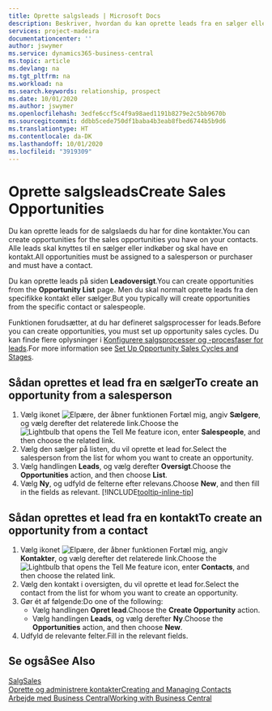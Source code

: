 ```yaml
---
title: Oprette salgsleads | Microsoft Docs
description: Beskriver, hvordan du kan oprette leads fra en sælger eller kontakt i Business Central.
services: project-madeira
documentationcenter: ''
author: jswymer
ms.service: dynamics365-business-central
ms.topic: article
ms.devlang: na
ms.tgt_pltfrm: na
ms.workload: na
ms.search.keywords: relationship, prospect
ms.date: 10/01/2020
ms.author: jswymer
ms.openlocfilehash: 3edfe6ccf5c4f9a98aed1191b8279e2c5bb9670b
ms.sourcegitcommit: ddbb5cede750df1baba4b3eab8fbed6744b5b9d6
ms.translationtype: HT
ms.contentlocale: da-DK
ms.lasthandoff: 10/01/2020
ms.locfileid: "3919309"
---
```

# <a name="create-sales-opportunities"></a><span data-ttu-id="84cae-103">Oprette salgsleads</span><span class="sxs-lookup"><span data-stu-id="84cae-103">Create Sales Opportunities</span></span>
<span data-ttu-id="84cae-104">Du kan oprette leads for de salgslaeds du har for dine kontakter.</span><span class="sxs-lookup"><span data-stu-id="84cae-104">You can create opportunities for the sales opportunities you have on your contacts.</span></span> <span data-ttu-id="84cae-105">Alle leads skal knyttes til en sælger eller indkøber og skal have en kontakt.</span><span class="sxs-lookup"><span data-stu-id="84cae-105">All opportunities must be assigned to a salesperson or purchaser and must have a contact.</span></span>

<span data-ttu-id="84cae-106">Du kan oprette leads på siden **Leadoversigt**.</span><span class="sxs-lookup"><span data-stu-id="84cae-106">You can create opportunities from the **Opportunity List** page.</span></span> <span data-ttu-id="84cae-107">Men du skal normalt oprette leads fra den specifikke kontakt eller sælger.</span><span class="sxs-lookup"><span data-stu-id="84cae-107">But you typically will create opportunities from the specific contact or salespeople.</span></span>

<span data-ttu-id="84cae-108">Funktionen forudsætter, at du har defineret salgsprocesser for leads.</span><span class="sxs-lookup"><span data-stu-id="84cae-108">Before you can create opportunities, you must set up opportunity sales cycles.</span></span> <span data-ttu-id="84cae-109">Du kan finde flere oplysninger i [Konfigurere salgsprocesser og -procesfaser for leads](marketing-how-setup-opportunity-sales-cycles-stages.md).</span><span class="sxs-lookup"><span data-stu-id="84cae-109">For more information see [Set Up Opportunity Sales Cycles and Stages](marketing-how-setup-opportunity-sales-cycles-stages.md).</span></span>

## <a name="to-create-an-opportunity-from-a-salesperson"></a><span data-ttu-id="84cae-110">Sådan oprettes et lead fra en sælger</span><span class="sxs-lookup"><span data-stu-id="84cae-110">To create an opportunity from a salesperson</span></span>
1. <span data-ttu-id="84cae-111">Vælg ikonet ![Elpære, der åbner funktionen Fortæl mig](media/ui-search/search_small.png "Fortæl mig, hvad du vil foretage dig"), angiv **Sælgere**, og vælg derefter det relaterede link.</span><span class="sxs-lookup"><span data-stu-id="84cae-111">Choose the ![Lightbulb that opens the Tell Me feature](media/ui-search/search_small.png "Tell me what you want to do") icon, enter **Salespeople**, and then choose the related link.</span></span>
2. <span data-ttu-id="84cae-112">Vælg den sælger på listen, du vil oprette et lead for.</span><span class="sxs-lookup"><span data-stu-id="84cae-112">Select the salesperson from the list for whom you want to create an opportunity.</span></span>
3. <span data-ttu-id="84cae-113">Vælg handlingen **Leads**, og vælg derefter **Oversigt**.</span><span class="sxs-lookup"><span data-stu-id="84cae-113">Choose the **Opportunities** action, and then choose **List**.</span></span>
4. <span data-ttu-id="84cae-114">Vælg **Ny**, og udfyld de felterne efter relevans.</span><span class="sxs-lookup"><span data-stu-id="84cae-114">Choose **New**, and then fill in the fields as relevant.</span></span> [!INCLUDE[tooltip-inline-tip](includes/tooltip-inline-tip_md.md)]  



## <a name="to-create-an-opportunity-from-a-contact"></a><span data-ttu-id="84cae-115">Sådan oprettes et lead fra en kontakt</span><span class="sxs-lookup"><span data-stu-id="84cae-115">To create an opportunity from a contact</span></span>
1. <span data-ttu-id="84cae-116">Vælg ikonet ![Elpære, der åbner funktionen Fortæl mig](media/ui-search/search_small.png "Fortæl mig, hvad du vil foretage dig"), angiv **Kontakter**, og vælg derefter det relaterede link.</span><span class="sxs-lookup"><span data-stu-id="84cae-116">Choose the ![Lightbulb that opens the Tell Me feature](media/ui-search/search_small.png "Tell me what you want to do") icon, enter **Contacts**, and then choose the related link.</span></span>
2. <span data-ttu-id="84cae-117">Vælg den kontakt i oversigten, du vil oprette et lead for.</span><span class="sxs-lookup"><span data-stu-id="84cae-117">Select the contact from the list for whom you want to create an opportunity.</span></span>
3. <span data-ttu-id="84cae-118">Gør ét af følgende:</span><span class="sxs-lookup"><span data-stu-id="84cae-118">Do one of the following:</span></span>
   * <span data-ttu-id="84cae-119">Vælg handlingen **Opret lead**.</span><span class="sxs-lookup"><span data-stu-id="84cae-119">Choose the **Create Opportunity** action.</span></span>
   * <span data-ttu-id="84cae-120">Vælg handlingen **Leads**, og vælg derefter **Ny**.</span><span class="sxs-lookup"><span data-stu-id="84cae-120">Choose the  **Opportunities** action, and then choose **New**.</span></span>
4. <span data-ttu-id="84cae-121">Udfyld de relevante felter.</span><span class="sxs-lookup"><span data-stu-id="84cae-121">Fill in the relevant fields.</span></span>

## <a name="see-also"></a><span data-ttu-id="84cae-122">Se også</span><span class="sxs-lookup"><span data-stu-id="84cae-122">See Also</span></span>
[<span data-ttu-id="84cae-123">Salg</span><span class="sxs-lookup"><span data-stu-id="84cae-123">Sales</span></span>](sales-manage-sales.md)  
[<span data-ttu-id="84cae-124">Oprette og administrere kontakter</span><span class="sxs-lookup"><span data-stu-id="84cae-124">Creating and Managing Contacts</span></span>](marketing-contacts.md)  
[<span data-ttu-id="84cae-125">Arbejde med Business Central</span><span class="sxs-lookup"><span data-stu-id="84cae-125">Working with Business Central</span></span>](ui-work-product.md)
